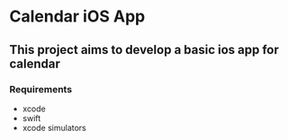# Calendar iOS App
## This project aims to develop a basic ios app for calendar

### Requirements
- xcode
- swift
- xcode simulators
